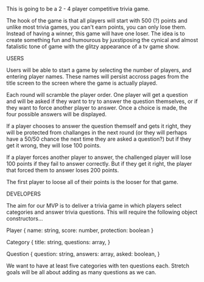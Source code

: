 This is going to be a 2 - 4 player competitive trivia game.

The hook of the game is that all players will start with 500 (?) points and unlike most trivia games, you can't earn points, you can only lose them. Instead of having a winner, this game will have one loser. The idea is to create something fun and humourous by juxstiposing the cynical and almost fatalistic tone of game with the glitzy appearance of a tv game show.

USERS

Users will be able to start a game by selecting the number of players, and entering player names. These names will persist accross pages from the title screen to the screen where the game is actually played.

Each round will scramble the player order. One player will get a question and will be asked if they want to try to answer the question themselves, or if they want to force another player to answer. Once a choice is made, the four possible answers will be displayed. 

If a player chooses to answer the question themself and gets it right, they will be protected from challanges in the next round (or they will perhaps have a 50/50 chance the next time they are asked a question?) but if they get it wrong, they will lose 100 points.

If a player forces another player to answer, the challenged player will lose 100 points if they fail to answer correctly. But if they get it right, the player that forced them to answer loses 200 points.

The first player to loose all of their points is the looser for that game.

DEVELOPERS

The aim for our MVP is to deliver a trivia game in which players select categories and answer trivia questions. This will require the following object constructors...

Player {
  name: string,
  score: number,
  protection: boolean
}

Category {
  title: string,
  questions: array,
}

Question {
  question: string,
  answers: array,
  asked: boolean,
}

We want to have at least five categories with ten questions each. Stretch goals will be all about adding as many questions as we can.